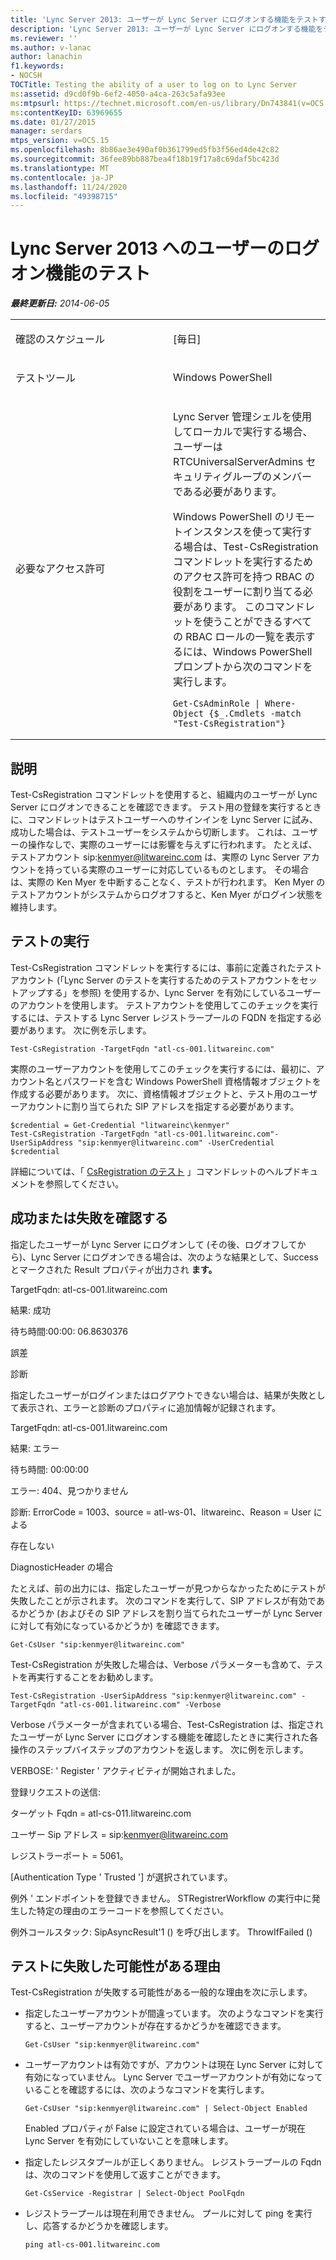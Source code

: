 ```yaml
---
title: 'Lync Server 2013: ユーザーが Lync Server にログオンする機能をテストする'
description: 'Lync Server 2013: ユーザーが Lync Server にログオンする機能をテストします。'
ms.reviewer: ''
ms.author: v-lanac
author: lanachin
f1.keywords:
- NOCSH
TOCTitle: Testing the ability of a user to log on to Lync Server
ms:assetid: d9cd0f9b-6ef2-4050-a4ca-263c5afa93ee
ms:mtpsurl: https://technet.microsoft.com/en-us/library/Dn743841(v=OCS.15)
ms:contentKeyID: 63969655
ms.date: 01/27/2015
manager: serdars
mtps_version: v=OCS.15
ms.openlocfilehash: 8b86ae3e490af0b361799ed5fb3f56ed4de42c82
ms.sourcegitcommit: 36fee89bb887bea4f18b19f17a8c69daf5bc423d
ms.translationtype: MT
ms.contentlocale: ja-JP
ms.lasthandoff: 11/24/2020
ms.locfileid: "49398715"
---
```

# <a name="testing-the-ability-of-a-user-to-log-on-to-lync-server-2013"></a>Lync Server 2013 へのユーザーのログオン機能のテスト

<div data-xmlns="http://www.w3.org/1999/xhtml">

<div class="topic" data-xmlns="http://www.w3.org/1999/xhtml" data-msxsl="urn:schemas-microsoft-com:xslt" data-cs="https://msdn.microsoft.com/">

<div data-asp="https://msdn2.microsoft.com/asp">



</div>

<div id="mainSection">

<div id="mainBody">

<span> </span>

_**最終更新日:** 2014-06-05_


<table>
<colgroup>
<col style="width: 50%" />
<col style="width: 50%" />
</colgroup>
<tbody>
<tr class="odd">
<td><p>確認のスケジュール</p></td>
<td><p>[毎日]</p></td>
</tr>
<tr class="even">
<td><p>テストツール</p></td>
<td><p>Windows PowerShell</p></td>
</tr>
<tr class="odd">
<td><p>必要なアクセス許可</p></td>
<td><p>Lync Server 管理シェルを使用してローカルで実行する場合、ユーザーは RTCUniversalServerAdmins セキュリティグループのメンバーである必要があります。</p>
<p>Windows PowerShell のリモートインスタンスを使って実行する場合は、Test-CsRegistration コマンドレットを実行するためのアクセス許可を持つ RBAC の役割をユーザーに割り当てる必要があります。 このコマンドレットを使うことができるすべての RBAC ロールの一覧を表示するには、Windows PowerShell プロンプトから次のコマンドを実行します。</p>
<pre><code>Get-CsAdminRole | Where-Object {$_.Cmdlets -match &quot;Test-CsRegistration&quot;}</code></pre></td>
</tr>
</tbody>
</table>


<div>

## <a name="description"></a>説明

Test-CsRegistration コマンドレットを使用すると、組織内のユーザーが Lync Server にログオンできることを確認できます。 テスト用の登録を実行するときに、コマンドレットはテストユーザーへのサインインを Lync Server に試み、成功した場合は、テストユーザーをシステムから切断します。 これは、ユーザーの操作なしで、実際のユーザーには影響を与えずに行われます。 たとえば、テストアカウント sip:kenmyer@litwareinc.com は、実際の Lync Server アカウントを持っている実際のユーザーに対応しているものとします。 その場合は、実際の Ken Myer を中断することなく、テストが行われます。 Ken Myer のテストアカウントがシステムからログオフすると、Ken Myer がログイン状態を維持します。

</div>

<div>

## <a name="running-the-test"></a>テストの実行

Test-CsRegistration コマンドレットを実行するには、事前に定義されたテストアカウント (「Lync Server のテストを実行するためのテストアカウントをセットアップする」を参照) を使用するか、Lync Server を有効にしているユーザーのアカウントを使用します。 テストアカウントを使用してこのチェックを実行するには、テストする Lync Server レジストラープールの FQDN を指定する必要があります。 次に例を示します。

    Test-CsRegistration -TargetFqdn "atl-cs-001.litwareinc.com"

実際のユーザーアカウントを使用してこのチェックを実行するには、最初に、アカウント名とパスワードを含む Windows PowerShell 資格情報オブジェクトを作成する必要があります。 次に、資格情報オブジェクトと、テスト用のユーザーアカウントに割り当てられた SIP アドレスを指定する必要があります。

    $credential = Get-Credential "litwareinc\kenmyer"
    Test-CsRegistration -TargetFqdn "atl-cs-001.litwareinc.com"-UserSipAddress "sip:kenmyer@litwareinc.com" -UserCredential $credential

詳細については、「 [CsRegistration のテスト](https://docs.microsoft.com/powershell/module/skype/Test-CsRegistration) 」コマンドレットのヘルプドキュメントを参照してください。

</div>

<div>

## <a name="determining-success-or-failure"></a>成功または失敗を確認する

指定したユーザーが Lync Server にログオンして (その後、ログオフしてから)、Lync Server にログオンできる場合は、次のような結果として、Success とマークされた Result プロパティが出力され **ます。**

TargetFqdn: atl-cs-001.litwareinc.com

結果: 成功

待ち時間:00:00: 06.8630376

誤差

診断

指定したユーザーがログインまたはログアウトできない場合は、結果が失敗として表示され、エラーと診断のプロパティに追加情報が記録されます。

TargetFqdn: atl-cs-001.litwareinc.com

結果: エラー

待ち時間: 00:00:00

エラー: 404、見つかりません

診断: ErrorCode = 1003、source = atl-ws-01、litwareinc、Reason = User による

存在しない

DiagnosticHeader の場合

たとえば、前の出力には、指定したユーザーが見つからなかったためにテストが失敗したことが示されます。 次のコマンドを実行して、SIP アドレスが有効であるかどうか (およびその SIP アドレスを割り当てられたユーザーが Lync Server に対して有効になっているかどうか) を確認できます。

    Get-CsUser "sip:kenmyer@litwareinc.com"

Test-CsRegistration が失敗した場合は、Verbose パラメーターも含めて、テストを再実行することをお勧めします。

    Test-CsRegistration -UserSipAddress "sip:kenmyer@litwareinc.com" -TargetFqdn "atl-cs-001.litwareinc.com" -Verbose

Verbose パラメーターが含まれている場合、Test-CsRegistration は、指定されたユーザーが Lync Server にログオンする機能を確認したときに実行された各操作のステップバイステップのアカウントを返します。 次に例を示します。

VERBOSE: ' Register ' アクティビティが開始されました。

登録リクエストの送信:

ターゲット Fqdn = atl-cs-011.litwareinc.com

ユーザー Sip アドレス = sip:kenmyer@litwareinc.com

レジストラーポート = 5061。

[Authentication Type ' Trusted '] が選択されています。

例外 ' エンドポイントを登録できません。 STRegistrerWorkflow の実行中に発生した特定の理由のエラーコードを参照してください。

例外コールスタック: SipAsyncResult'1 () を呼び出します。 ThrowIfFailed ()

</div>

<div>

## <a name="reasons-why-the-test-might-have-failed"></a>テストに失敗した可能性がある理由

Test-CsRegistration が失敗する可能性がある一般的な理由を次に示します。

  - 指定したユーザーアカウントが間違っています。 次のようなコマンドを実行すると、ユーザーアカウントが存在するかどうかを確認できます。
    
        Get-CsUser "sip:kenmyer@litwareinc.com"

  - ユーザーアカウントは有効ですが、アカウントは現在 Lync Server に対して有効になっていません。 Lync Server でユーザーアカウントが有効になっていることを確認するには、次のようなコマンドを実行します。
    
        Get-CsUser "sip:kenmyer@litwareinc.com" | Select-Object Enabled
    
    Enabled プロパティが False に設定されている場合は、ユーザーが現在 Lync Server を有効にしていないことを意味します。

  - 指定したレジスタプールが正しくありません。 レジストラープールの Fqdn は、次のコマンドを使用して返すことができます。
    
        Get-CsService -Registrar | Select-Object PoolFqdn

  - レジストラープールは現在利用できません。 プールに対して ping を実行し、応答するかどうかを確認します。
    
        ping atl-cs-001.litwareinc.com

</div>

</div>

<span> </span>

</div>

</div>

</div>


